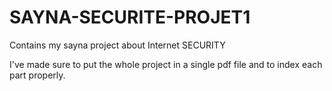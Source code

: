 # SAYNA-SECURITE-PROJET1
Contains my sayna project about Internet SECURITY

I've made sure to put the whole project in a single pdf file and to index each part properly.
